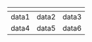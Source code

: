 

| <!----> | <!----> | <!----> |
| --- | --- | --- |
| data1 | data2 | data3 |
| data4 | data5 | data6 |

